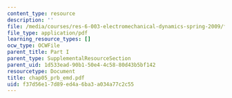```yaml
---
content_type: resource
description: ''
file: /media/courses/res-6-003-electromechanical-dynamics-spring-2009/f37d56e17d89ed4a6ba3a034a77c2c55_chap05_prb_emd.pdf
file_type: application/pdf
learning_resource_types: []
ocw_type: OCWFile
parent_title: Part I
parent_type: SupplementalResourceSection
parent_uid: 1d533ead-90b1-50e4-4c58-80d43b5bf142
resourcetype: Document
title: chap05_prb_emd.pdf
uid: f37d56e1-7d89-ed4a-6ba3-a034a77c2c55
---
```

